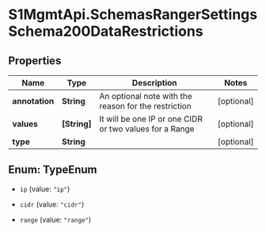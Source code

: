 # S1MgmtApi.SchemasRangerSettingsSchema200DataRestrictions

## Properties
Name | Type | Description | Notes
------------ | ------------- | ------------- | -------------
**annotation** | **String** | An optional note with the reason for the restriction | [optional] 
**values** | **[String]** | It will be one IP or one CIDR or two values for a Range | [optional] 
**type** | **String** |  | [optional] 


<a name="TypeEnum"></a>
## Enum: TypeEnum


* `ip` (value: `"ip"`)

* `cidr` (value: `"cidr"`)

* `range` (value: `"range"`)




